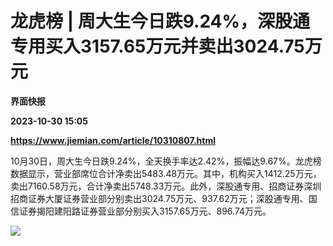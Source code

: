 # 龙虎榜 | 周大生今日跌9.24%，深股通专用买入3157.65万元并卖出3024.75万元
**界面快报**

**2023-10-30 15:05**

**https://www.jiemian.com/article/10310807.html**

10月30日，周大生今日跌9.24%，全天换手率达2.42%，振幅达9.67%。龙虎榜数据显示，营业部席位合计净卖出5483.48万元。其中，机构买入1412.25万元，卖出7160.58万元，合计净卖出5748.33万元。此外，深股通专用、招商证券深圳招商证券大厦证券营业部分别卖出3024.75万元、937.62万元；深股通专用、国信证券揭阳建阳路证券营业部分别买入3157.65万元、896.74万元。

![](https://img1.jiemian.com/101/original/20231030/169867745235809100_a700xH.png)